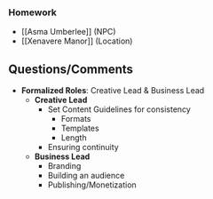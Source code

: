 ### Homework
- [[Asma Umberlee]] (NPC)
- [[Xenavere Manor]] (Location)

## Questions/Comments
- **Formalized Roles**: Creative Lead & Business Lead
	- **Creative Lead**
		- Set Content Guidelines for consistency
			- Formats
			- Templates
			- Length
		- Ensuring continuity
	- **Business Lead**
		- Branding
		- Building an audience
		- Publishing/Monetization